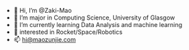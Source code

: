 - 👋 Hi, I’m @Zaki-Mao
- 👀 I’m major in Computing Science, University of Glasgow
- 🌱 I’m currently learning Data Analysis and machine learning
- 💞️ interested in Rocket/Space/Robotics 
- 📫 hi@maozunjie.com

<!---
Zaki-Mao/Zaki-Mao is a ✨ special ✨ repository because its `README.md` (this file) appears on your GitHub profile.
You can click the Preview link to take a look at your changes.
--->
